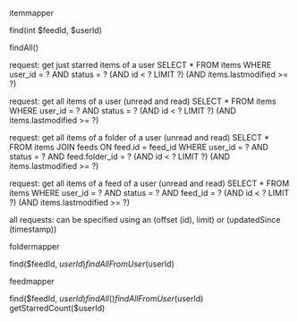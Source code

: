 itemmapper

find(int $feedId, $userId)



findAll()

request: get just starred items of a user 
	SELECT * FROM items 
		WHERE user_id = ? AND status = ?
		(AND id < ? LIMIT ?)
		(AND items.lastmodified >= ?)

request: get all items of a user (unread and read) 
	SELECT * FROM items 
		WHERE user_id = ? AND status = ?
		(AND id < ? LIMIT ?) 
		(AND items.lastmodified >= ?)

request: get all items of a folder of a user (unread and read)
	SELECT * FROM items 
		JOIN feeds
			ON feed.id = feed_id
		WHERE user_id = ? AND status = ? AND feed.folder_id = ?
		(AND id < ? LIMIT ?)
		(AND items.lastmodified >= ?)


request: get all items of a feed of a user (unread and read)
	SELECT * FROM items 
		WHERE user_id = ? AND status = ? AND feed_id = ?
		(AND id < ? LIMIT ?)
		(AND items.lastmodified >= ?)


all requests: can be specified using an (offset (id), limit) or (updatedSince (timestamp))

foldermapper

find($feedId, $userId)
findAllFromUser($userId)

feedmapper

find($feedId, $userId)
findAll()
findAllFromUser($userId)
getStarredCount($userId)
